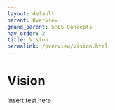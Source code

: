 ```yaml
---
layout: default
parent: Overview
grand_parent: SPES Concepts
nav_order: 2
title: Vision
permalink: /overview/vision.html
---
```


# Vision
Insert test here
